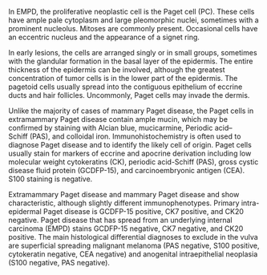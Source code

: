 In EMPD, the proliferative neoplastic cell is the Paget cell (PC). These cells have ample pale cytoplasm and large pleomorphic nuclei, sometimes with a prominent nucleolus. Mitoses are commonly present. Occasional cells have an eccentric nucleus and the appearance of a signet ring.

In early lesions, the cells are arranged singly or in small groups, sometimes with the glandular formation in the basal layer of the epidermis. The entire thickness of the epidermis can be involved, although the greatest concentration of tumor cells is in the lower part of the epidermis. The pagetoid cells usually spread into the contiguous epithelium of eccrine ducts and hair follicles. Uncommonly, Paget cells may invade the dermis.

Unlike the majority of cases of mammary Paget disease, the Paget cells in extramammary Paget disease contain ample mucin, which may be confirmed by staining with Alcian blue, mucicarmine, Periodic acid–Schiff (PAS), and colloidal iron. Immunohistochemistry is often used to diagnose Paget disease and to identify the likely cell of origin. Paget cells usually stain for markers of eccrine and apocrine derivation including low molecular weight cytokeratins (CK), periodic acid-Schiff (PAS), gross cystic disease fluid protein (GCDFP-15), and carcinoembryonic antigen (CEA). S100 staining is negative.

Extramammary Paget disease and mammary Paget disease and show characteristic, although slightly different immunophenotypes. Primary intra-epidermal Paget disease is GCDFP-15 positive, CK7 positive, and CK20 negative. Paget disease that has spread from an underlying internal carcinoma (EMPD) stains GCDFP-15 negative, CK7 negative, and CK20 positive. The main histological differential diagnoses to exclude in the vulva are superficial spreading malignant melanoma (PAS negative, S100 positive, cytokeratin negative, CEA negative) and anogenital intraepithelial neoplasia (S100 negative, PAS negative).